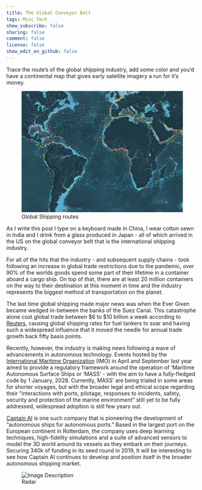 ```yaml
---
title: The Global Conveyor Belt
tags: Misc Tech
show_subscribe: false
sharing: false
comment: false
license: false
show_edit_on_github: false
---
```

Trace the route’s of the global shipping industry, add some color and you’d have a continental map that gives early satellite imagery a run for it’s money. <!--more-->

<!-- <div class="card" style="  display: block; margin-left: auto; margin-right: auto; width: 100%;">
  <div class="card__image">
    <img class="image" src="/assets/img/WorldShippingRoutes.jpeg"/>
  </div>
  <div class="card__content">
    <div class="card__header">
      <p>Global Shipping Route</p>
    </div>
  </div>
</div> -->

<figure class="post-figure">
  <img src="/assets/img/WorldShippingRoutes.jpeg" alt="Image Description" class="GCB-img">
  <figcaption>Global Shipping routes</figcaption>
</figure>

As I write this post I type on a keyboard made in China, I wear cotton sewn in India and I drink from a glass produced in Japan - all of which arrived in the US on the global conveyor belt that is the international shipping industry. 

For all of the hits that the industry - and subsequent supply chains - took following an increase in global trade restrictions due to the pandemic, over 90% of the worlds goods spend some part of their lifetime in a container aboard a cargo ship. On top of that, there are at least 20 million containers on the way to their destination at this moment in time and the industry represents the biggest method of transportation on the planet.

The last time global shipping made major news was when the Ever Given became wedged in-between the banks of the Suez Canal. This catastrophe alone cost global trade between \$6 to \$10 billion a week according to [Reuters](https://www.reuters.com/article/us-egypt-suezcanal-ship-costs/suez-canal-blockage-could-cost-6-billion-to-10-billion-in-lost-trade-allianz-idUSKBN2BI261), causing global shipping rates for fuel tankers to soar and having such a widespread influence that it moved the needle for annual trade growth back fifty basis points.

Recently, however, the industry is making news following a wave of advancements in autonomous technology. Events hosted by the [International Maritime Organization](https://www.imo.org/en/MediaCentre/HotTopics/Pages/Autonomous-shipping.aspx) (IMO) in April and September last year aimed to provide a regulatory framework around the operation of ‘Maritime Autonomous Surface Ships or ‘MASS’ - with the aim to have a fully-fledged code by 1 January, 2028. Currently, MASS’ are being trialed in some areas for shorter voyages, but with the broader legal and ethical scope regarding their “interactions with ports, pilotage, responses to incidents, safety, security and protection of the marine environment” still yet to be fully addressed, widespread adoption is still few years out. 

[Captain AI](https://www.captainai.com/) is one such company that is pioneering the development of “autonomous ships for autonomous ports.” Based in the largest port on the European continent in Rotterdam, the company uses deep learning techniques, high-fidelity simulations and a suite of advanced sensors to model the 3D world around its vessels as they embark on their journeys. Securing 340k of funding in its seed round in 2019, It will be interesting to see how Captain AI continues to develop and position itself in the broader autonomous shipping market.

<figure class="post-figure">
  <img src="/assets/img/depthRadarCaptainAI.gif" alt="Image Description" class="GCB-img">
  <figcaption>Radar</figcaption>
</figure>
